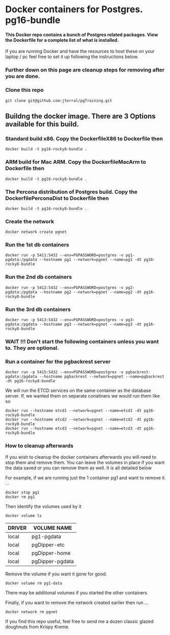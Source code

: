 # Docker containers for Postgres. pg16-bundle

####  This Docker repo contains a bunch of Postgres related packages. View the Dockerfile for a complete list of what is installed.

If you are running Docker and have the resources to host these on your laptop / pc feel free to set it up following the instructions below.

### Further down on this page are cleanup steps for removing after you are done.



### Clone this repo

    git clone git@github.com:jtorral/pgTraining.git


## Buildng the docker image.  There are 3 Options available for this build. 

### Standard build x86. Copy the DockerfileX86 to Dockerfile then

    docker build -t pg16-rocky8-bundle .

### ARM build for Mac ARM. Copy the DockerfileMacArm to Dockerfile then

    docker build -t pg16-rocky8-bundle .

### The Percona distribution of Postgres build. Copy the DockerfilePerconaDist to Dockerfile then

    docker build -t pg16-rocky8-bundle .



### Create the network 

    docker network create pgnet

### Run the 1st db containers

    docker run -p 5411:5432 --env=PGPASSWORD=postgres -v pg1-pgdata:/pgdata --hostname pg1 --network=pgnet --name=pg1 -dt pg16-rocky8-bundle


### Run the 2nd db containers

    docker run -p 5412:5432 --env=PGPASSWORD=postgres -v pg2-pgdata:/pgdata --hostname pg2 --network=pgnet --name=pg2 -dt pg16-rocky8-bundle


### Run the 3rd db containers

    docker run -p 5413:5432 --env=PGPASSWORD=postgres -v pg3-pgdata:/pgdata --hostname pg3 --network=pgnet --name=pg3 -dt pg16-rocky8-bundle



### WAIT !!! Don't start the following containers unless you want to. They are optional. ### 


### Run a container for the pgbackrest server

    docker run -p 5415:5432 --env=PGPASSWORD=postgres -v pgbackrest-pgdata:/pgdata --hostname pgbackrest --network=pgnet --name=pgbackrest -dt pg16-rocky8-bundle


We will run the ETCD services on the same container as the database server.  If, we wanted them on separate conatiners we would run them like so

    docker run --hostname etcd1 --network=pgnet --name=etcd1 -dt pg16-rocky8-bundle
    docker run --hostname etcd2 --network=pgnet --name=etcd2 -dt pg16-rocky8-bundle
    docker run --hostname etcd3 --network=pgnet --name=etcd3 -dt pg16-rocky8-bundle


### How to cleanup afterwards ###

If you wish to cleanup the docker containers afterwards you will need to stop them and remove them.
You can leave the volumes in place if you want the data saved or you can remove them as well. It is all detailed below



For example, if we are running just the 1 container pg1 and want to remove it ...


    docker stop pg1
    docker rm pg1


Then identify the volumes used by it

    docker volume ls


|DRIVER|    VOLUME NAME|
|---|---|
|local|pg1-pgdata|
|local|pgDipper-etc|
|local|pgDipper-home|
|local|pgDipper-pgdata|


Remove the volume if you want it gone for good.

    docker volume rm pg1-data

There may be additional volumes if you started the other containers

Finally, if you want to remove the network created earlier then run ...

    docker network rm pgnet


If you find this repo useful, feel free to send me a dozen classic glazed doughnuts from Krispy Kreme.
